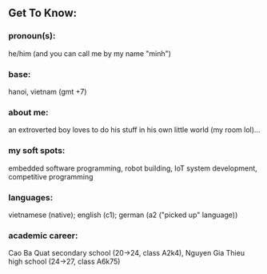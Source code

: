 ## Get To Know:

### pronoun(s):
he/him (and you can call me by my name "minh")
### base:
hanoi, vietnam (gmt +7)
### about me:
an extroverted boy loves to do his stuff in his own little world (my room lol)...
### my soft spots: 
embedded software programming, robot building, IoT system development, competitive programming
### languages: 
vietnamese (native); english (c1); german (a2 ("picked up" language))
### academic career:
Cao Ba Quat secondary school (20->24, class A2k4), Nguyen Gia Thieu high school (24->27, class A6k75)
